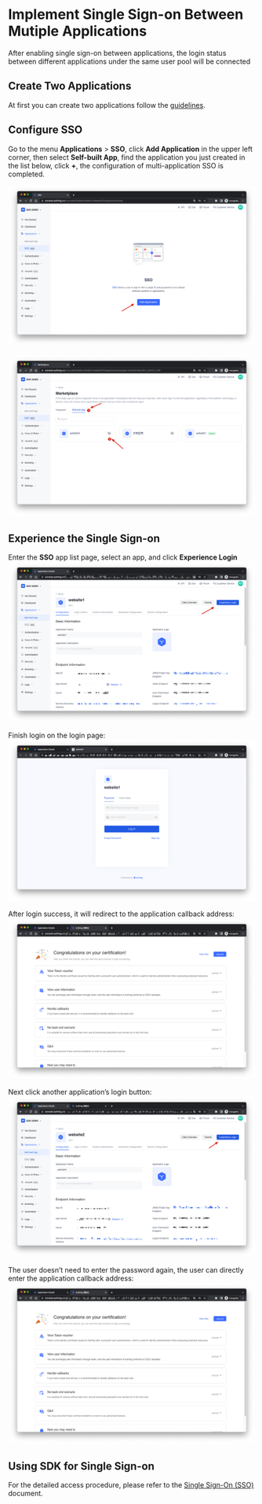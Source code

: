 # Implement Single Sign-on Between Mutiple Applications

<LastUpdated/>

After enabling single sign-on between applications, the login status between different applications under the same user pool will be connected

## Create Two Applications

At first you can create two applications follow the [guidelines](./create-app.md).

## Configure SSO

Go to the menu **Applications** > **SSO**, click **Add Application** in the upper left corner, then select **Self-built App**, find the application you just created in the list below, click **+**, the configuration of multi-application SSO is completed.

![](./images/self-built-app-sso-1.png)

![](./images/self-built-app-sso-2.png)

## Experience the Single Sign-on

Enter the **SSO** app list page, select an app, and click **Experience Login**
![](./images/self-built-app-sso-3.png)

Finish login on the login page:
![](./images/self-built-app-sso-4.png)

After login success, it will redirect to the application callback address:
![](./images/self-built-app-sso-success.png)

Next click another application’s login button:
![](./images/self-built-app-sso-5.png)

The user doesn’t need to enter the password again, the user can directly enter the application callback address:
![](./images/self-built-app-sso-success.png)

## Using SDK for Single Sign-on

For the detailed access procedure, please refer to the [Single Sign-On (SSO)](/reference/sdk-for-sso-spa.md) document.